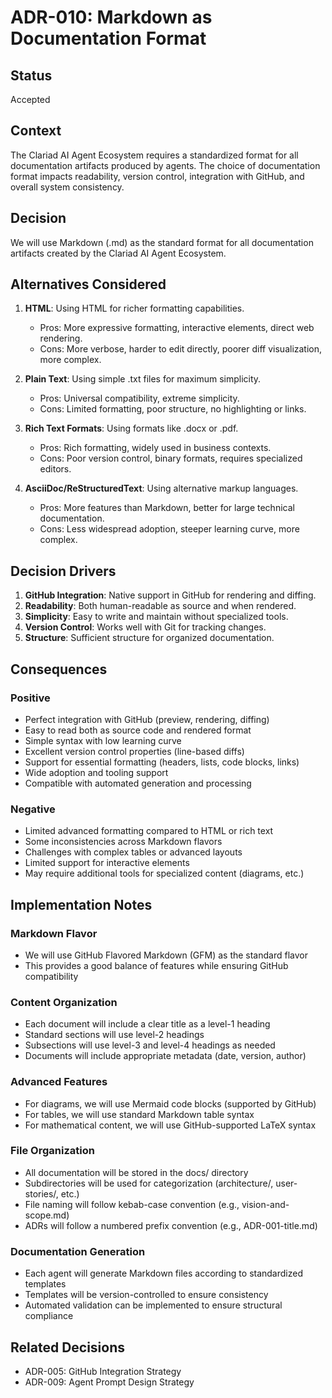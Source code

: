 # ADR-010: Markdown as Documentation Format

## Status

Accepted

## Context

The Clariad AI Agent Ecosystem requires a standardized format for all documentation artifacts produced by agents. The choice of documentation format impacts readability, version control, integration with GitHub, and overall system consistency.

## Decision

We will use Markdown (.md) as the standard format for all documentation artifacts created by the Clariad AI Agent Ecosystem.

## Alternatives Considered

1. **HTML**: Using HTML for richer formatting capabilities.
   - Pros: More expressive formatting, interactive elements, direct web rendering.
   - Cons: More verbose, harder to edit directly, poorer diff visualization, more complex.

2. **Plain Text**: Using simple .txt files for maximum simplicity.
   - Pros: Universal compatibility, extreme simplicity.
   - Cons: Limited formatting, poor structure, no highlighting or links.

3. **Rich Text Formats**: Using formats like .docx or .pdf.
   - Pros: Rich formatting, widely used in business contexts.
   - Cons: Poor version control, binary formats, requires specialized editors.

4. **AsciiDoc/ReStructuredText**: Using alternative markup languages.
   - Pros: More features than Markdown, better for large technical documentation.
   - Cons: Less widespread adoption, steeper learning curve, more complex.

## Decision Drivers

1. **GitHub Integration**: Native support in GitHub for rendering and diffing.
2. **Readability**: Both human-readable as source and when rendered.
3. **Simplicity**: Easy to write and maintain without specialized tools.
4. **Version Control**: Works well with Git for tracking changes.
5. **Structure**: Sufficient structure for organized documentation.

## Consequences

### Positive

- Perfect integration with GitHub (preview, rendering, diffing)
- Easy to read both as source code and rendered format
- Simple syntax with low learning curve
- Excellent version control properties (line-based diffs)
- Support for essential formatting (headers, lists, code blocks, links)
- Wide adoption and tooling support
- Compatible with automated generation and processing

### Negative

- Limited advanced formatting compared to HTML or rich text
- Some inconsistencies across Markdown flavors
- Challenges with complex tables or advanced layouts
- Limited support for interactive elements
- May require additional tools for specialized content (diagrams, etc.)

## Implementation Notes

### Markdown Flavor

- We will use GitHub Flavored Markdown (GFM) as the standard flavor
- This provides a good balance of features while ensuring GitHub compatibility

### Content Organization

- Each document will include a clear title as a level-1 heading
- Standard sections will use level-2 headings
- Subsections will use level-3 and level-4 headings as needed
- Documents will include appropriate metadata (date, version, author)

### Advanced Features

- For diagrams, we will use Mermaid code blocks (supported by GitHub)
- For tables, we will use standard Markdown table syntax
- For mathematical content, we will use GitHub-supported LaTeX syntax

### File Organization

- All documentation will be stored in the docs/ directory
- Subdirectories will be used for categorization (architecture/, user-stories/, etc.)
- File naming will follow kebab-case convention (e.g., vision-and-scope.md)
- ADRs will follow a numbered prefix convention (e.g., ADR-001-title.md)

### Documentation Generation

- Each agent will generate Markdown files according to standardized templates
- Templates will be version-controlled to ensure consistency
- Automated validation can be implemented to ensure structural compliance

## Related Decisions

- ADR-005: GitHub Integration Strategy
- ADR-009: Agent Prompt Design Strategy

